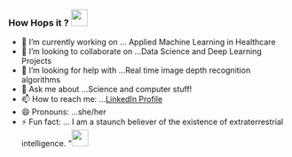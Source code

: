 ### How Hops it ? <img src="https://raw.githubusercontent.com/MartinHeinz/MartinHeinz/master/wave.gif" width="30px">

- 🔭 I’m currently working on ... Applied Machine Learning in Healthcare
- 👯 I’m looking to collaborate on ...Data Science and Deep Learning Projects
- 🤔 I’m looking for help with ...Real time image depth recognition algorithms
- 💬 Ask me about ...Science and computer stuff!
- 📫 How to reach me: ...[LinkedIn Profile](https://www.linkedin.com/in/harshita-chadha-1b8576163/)
- 😄 Pronouns: ...she/her
- ⚡ Fun fact: ... I am a staunch believer of the existence of extraterrestrial intelligence.
"<img src="https://raw.githubusercontent.com/MartinHeinz/MartinHeinz/master/wave.gif" width="30px">
